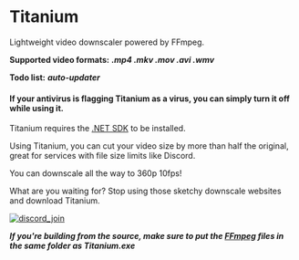 # Titanium
Lightweight video downscaler powered by FFmpeg.

**Supported video formats:** ***.mp4 .mkv .mov .avi .wmv***

**Todo list:** ***auto-updater***

#### If your antivirus is flagging Titanium as a virus, you can simply turn it off while using it.

Titanium requires the [.NET SDK](https://dotnet.microsoft.com/en-us/download/dotnet/thank-you/sdk-8.0.204-windows-x64-installer) to be installed.

Using Titanium, you can cut your video size by more than half the original, great for services with file size limits like Discord.

You can downscale all the way to 360p 10fps!

What are you waiting for? Stop using those sketchy downscale websites and download Titanium.

[![discord_join](https://github.com/user-attachments/assets/76642ed2-09de-4f17-bcf2-eb09a1a54028)](https://discord.gg/XEtu25jqnF)

***If you're building from the source, make sure to put the [FFmpeg](https://ffmpeg.org/) files in the same folder as Titanium.exe***
